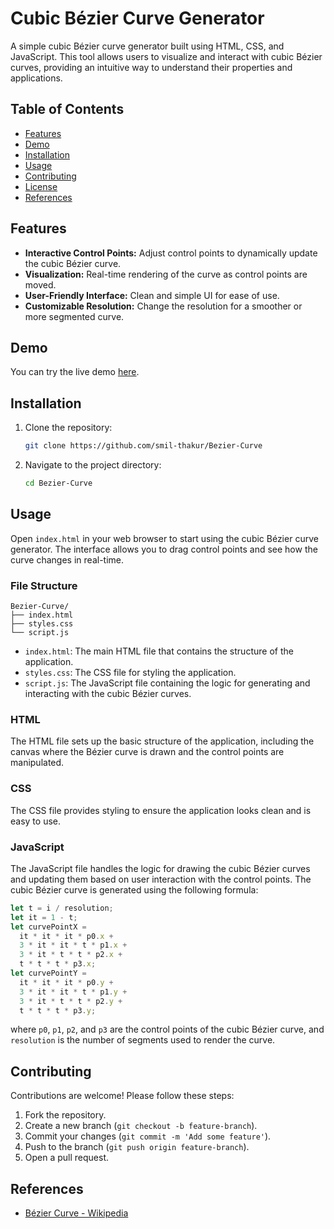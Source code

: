 # Cubic Bézier Curve Generator

A simple cubic Bézier curve generator built using HTML, CSS, and JavaScript. This tool allows users to visualize and interact with cubic Bézier curves, providing an intuitive way to understand their properties and applications.

## Table of Contents

- [Features](#features)
- [Demo](#demo)
- [Installation](#installation)
- [Usage](#usage)
- [Contributing](#contributing)
- [License](#license)
- [References](#references)

## Features

- **Interactive Control Points:** Adjust control points to dynamically update the cubic Bézier curve.
- **Visualization:** Real-time rendering of the curve as control points are moved.
- **User-Friendly Interface:** Clean and simple UI for ease of use.
- **Customizable Resolution:** Change the resolution for a smoother or more segmented curve.

## Demo

You can try the live demo [here](https://smil-thakur.github.io/Bezier-Curve/).

## Installation

1. Clone the repository:
   ```bash
   git clone https://github.com/smil-thakur/Bezier-Curve
   ```
2. Navigate to the project directory:
   ```bash
   cd Bezier-Curve
   ```

## Usage

Open `index.html` in your web browser to start using the cubic Bézier curve generator. The interface allows you to drag control points and see how the curve changes in real-time.

### File Structure

```
Bezier-Curve/
├── index.html
├── styles.css
└── script.js
```

- `index.html`: The main HTML file that contains the structure of the application.
- `styles.css`: The CSS file for styling the application.
- `script.js`: The JavaScript file containing the logic for generating and interacting with the cubic Bézier curves.

### HTML

The HTML file sets up the basic structure of the application, including the canvas where the Bézier curve is drawn and the control points are manipulated.

### CSS

The CSS file provides styling to ensure the application looks clean and is easy to use.

### JavaScript

The JavaScript file handles the logic for drawing the cubic Bézier curves and updating them based on user interaction with the control points. The cubic Bézier curve is generated using the following formula:

```javascript
let t = i / resolution;
let it = 1 - t;
let curvePointX =
  it * it * it * p0.x +
  3 * it * it * t * p1.x +
  3 * it * t * t * p2.x +
  t * t * t * p3.x;
let curvePointY =
  it * it * it * p0.y +
  3 * it * it * t * p1.y +
  3 * it * t * t * p2.y +
  t * t * t * p3.y;
```

where `p0`, `p1`, `p2`, and `p3` are the control points of the cubic Bézier curve, and `resolution` is the number of segments used to render the curve.

## Contributing

Contributions are welcome! Please follow these steps:

1. Fork the repository.
2. Create a new branch (`git checkout -b feature-branch`).
3. Commit your changes (`git commit -m 'Add some feature'`).
4. Push to the branch (`git push origin feature-branch`).
5. Open a pull request.


## References

- [Bézier Curve - Wikipedia](https://en.wikipedia.org/wiki/B%C3%A9zier_curve)
